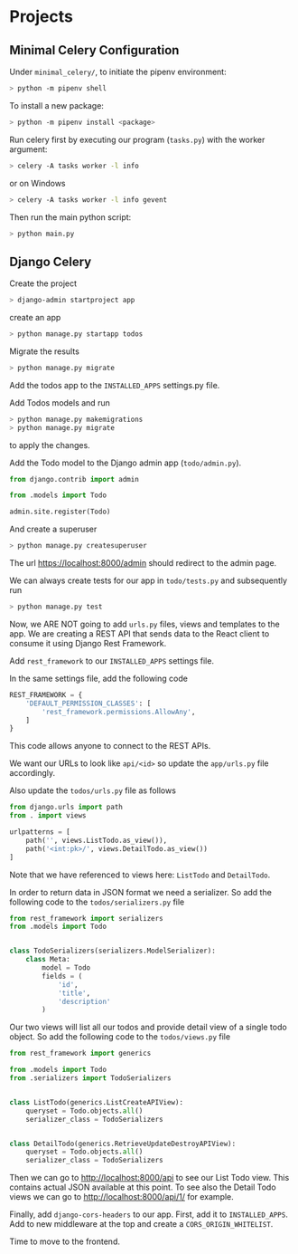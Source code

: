 # Projects

## Minimal Celery Configuration

Under ```minimal_celery/```, to initiate the pipenv environment:

```sh
> python -m pipenv shell
```

To install a new package:

```sh
> python -m pipenv install <package>
```

Run celery first by executing our program (```tasks.py```) with the worker argument:

```sh
> celery -A tasks worker -l info
```

or on Windows

```sh
> celery -A tasks worker -l info gevent
```

Then run the main python script:

```sh
> python main.py
```

## Django Celery

Create the project

```sh
> django-admin startproject app
```

create an app

```sh
> python manage.py startapp todos
```

Migrate the results

```sh
> python manage.py migrate
```

Add the todos app to the ```INSTALLED_APPS``` settings.py file.

Add Todos models and run

```sh
> python manage.py makemigrations
> python manage.py migrate
```

to apply the changes.

Add the Todo model to the Django admin app (```todo/admin.py```).

```python
from django.contrib import admin

from .models import Todo

admin.site.register(Todo)
```

And create a superuser

```sh
> python manage.py createsuperuser
```

The url [https://localhost:8000/admin](https://localhost:8000/admin) should redirect to the admin page.

We can always create tests for our app in ```todo/tests.py``` and subsequently run

```sh
> python manage.py test
```

Now, we ARE NOT going to add ```urls.py``` files, views and templates to the app. We are creating a REST API that sends data to the React client to consume it using Django Rest Framework.

Add ```rest_framework``` to our ```INSTALLED_APPS``` settings file.

In the same settings file, add the  following code

```python
REST_FRAMEWORK = {
    'DEFAULT_PERMISSION_CLASSES': [
        'rest_framework.permissions.AllowAny',
    ]
}
```

This code allows anyone to connect to the REST APIs.

We want our URLs to look like ```api/<id>``` so update the ```app/urls.py``` file accordingly.

Also update the ```todos/urls.py``` file as follows

```python
from django.urls import path
from . import views

urlpatterns = [
    path('', views.ListTodo.as_view()),
    path('<int:pk>/', views.DetailTodo.as_view())
]
```

Note that we have referenced to views here: ```ListTodo``` and ```DetailTodo```.

In order to return data in JSON format we need a serializer. So add the following code to the ```todos/serializers.py``` file

```python
from rest_framework import serializers
from .models import Todo


class TodoSerializers(serializers.ModelSerializer):
    class Meta:
        model = Todo
        fields = (
            'id',
            'title',
            'description'
        )
```

Our two views will list all our todos and provide detail view of a single todo object. So add the following code to the ```todos/views.py``` file

```python
from rest_framework import generics

from .models import Todo
from .serializers import TodoSerializers


class ListTodo(generics.ListCreateAPIView):
    queryset = Todo.objects.all()
    serializer_class = TodoSerializers


class DetailTodo(generics.RetrieveUpdateDestroyAPIView):
    queryset = Todo.objects.all()
    serializer_class = TodoSerializers
```

Then we can go to [http://localhost:8000/api](http://localhost:8000/api) to see our List Todo view. This contains actual JSON available at this point. To see also the Detail Todo views we can go to [http://localhost:8000/api/1/](http://localhost:8000/api/1/) for example.

Finally, add ```django-cors-headers``` to our app. First, add it to ```INSTALLED_APPS```. Add to new middleware at the top and create a ```CORS_ORIGIN_WHITELIST```.

Time to move to the frontend.
